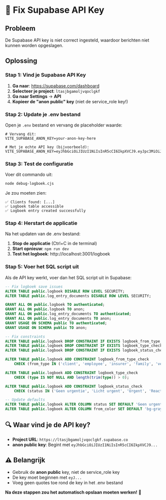 # 🔑 Fix Supabase API Key

## Probleem
De Supabase API key is niet correct ingesteld, waardoor berichten niet kunnen worden opgeslagen.

## Oplossing

### Stap 1: Vind je Supabase API Key
1. **Ga naar**: https://supabase.com/dashboard
2. **Selecteer je project**: `ltasjbgamoljvqoclgkf`
3. **Ga naar Settings** → **API**
4. **Kopieer de "anon public" key** (niet de service_role key!)

### Stap 2: Update je .env bestand
Open je `.env` bestand en vervang de placeholder waarde:

```env
# Vervang dit:
VITE_SUPABASE_ANON_KEY=your-anon-key-here

# Met je echte API key (bijvoorbeeld):
VITE_SUPABASE_ANON_KEY=eyJhbGciOiJIUzI1NiIsInR5cCI6IkpXVCJ9.eyJpc3MiOiJzdXBhYmFzZSIsInJlZiI6Imx0YXNqYmdhbW9sanZxb2NsZ2tmIiwicm9sZSI6ImFub24iLCJpYXQiOjE3MzQ5NzI4MDAsImV4cCI6MjA1MDU0ODgwMH0.abc123...
```

### Stap 3: Test de configuratie
Voer dit commando uit:

```bash
node debug-logboek.cjs
```

Je zou moeten zien:
```
✅ Clients found: [...]
✅ Logboek table accessible
✅ Logboek entry created successfully
```

### Stap 4: Herstart de applicatie
Na het updaten van de .env bestand:

1. **Stop de applicatie** (Ctrl+C in de terminal)
2. **Start opnieuw**: `npm run dev`
3. **Test het logboek**: http://localhost:3001/logboek

### Stap 5: Voer het SQL script uit
Als de API key werkt, voer dan het SQL script uit in Supabase:

```sql
-- Fix logboek save issues
ALTER TABLE public.logboek DISABLE ROW LEVEL SECURITY;
ALTER TABLE public.log_entry_documents DISABLE ROW LEVEL SECURITY;

GRANT ALL ON public.logboek TO authenticated;
GRANT ALL ON public.logboek TO anon;
GRANT ALL ON public.log_entry_documents TO authenticated;
GRANT ALL ON public.log_entry_documents TO anon;
GRANT USAGE ON SCHEMA public TO authenticated;
GRANT USAGE ON SCHEMA public TO anon;

-- Fix constraints
ALTER TABLE public.logboek DROP CONSTRAINT IF EXISTS logboek_from_type_check;
ALTER TABLE public.logboek DROP CONSTRAINT IF EXISTS logboek_type_check;
ALTER TABLE public.logboek DROP CONSTRAINT IF EXISTS logboek_status_check;

ALTER TABLE public.logboek ADD CONSTRAINT logboek_from_type_check
    CHECK (from_type IN ('client', 'employee', 'insurer', 'family', 'verzekeraar'));

ALTER TABLE public.logboek ADD CONSTRAINT logboek_type_check
    CHECK (type IS NOT NULL AND length(trim(type)) > 0);

ALTER TABLE public.logboek ADD CONSTRAINT logboek_status_check
    CHECK (status IN ('Geen urgentie', 'Licht urgent', 'Urgent', 'Reactie nodig', 'Afgehandeld', 'In behandeling'));

-- Update defaults
ALTER TABLE public.logboek ALTER COLUMN status SET DEFAULT 'Geen urgentie';
ALTER TABLE public.logboek ALTER COLUMN from_color SET DEFAULT 'bg-gray-500';
```

## 🔍 Waar vind je de API key?
- **Project URL**: `https://ltasjbgamoljvqoclgkf.supabase.co`
- **anon public key**: Begint met `eyJhbGciOiJIUzI1NiIsInR5cCI6IkpXVCJ9...`

## ⚠️ Belangrijk
- Gebruik de **anon public** key, niet de service_role key
- De key moet beginnen met `eyJ...`
- Voeg geen quotes toe rond de key in het .env bestand

**Na deze stappen zou het automatisch opslaan moeten werken!** 🚀